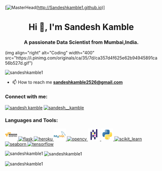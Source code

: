 [![MasterHead](https://sloanreview.mit.edu/wp-content/uploads/2020/09/EG2-Redman-Davenport-Serious-Data-Science-2400x1260-1-1200x630.jpg)(http://Sandeshkamble1.github.io)]
<h1 align="center">Hi 👋, I'm Sandesh Kamble</h1>
<h3 align="center">A passionate Data Scientist from Mumbai,India.</h3>
(img align="right" alt="Coding" width="400" src="https://i.pinimg.com/originals/ca/35/7d/ca357d4f625e62b94945891ca56b527d.gif")

<p align="left"> <img src="https://komarev.com/ghpvc/?username=sandeshkamble1&label=Profile%20views&color=0e75b6&style=flat" alt="sandeshkamble1" /> </p>

- 📫 How to reach me **sandeshkamble2526@gmail.com**

<h3 align="left">Connect with me:</h3>
<p align="left">
<a href="https://linkedin.com/in/sandesh kamble" target="blank"><img align="center" src="https://raw.githubusercontent.com/rahuldkjain/github-profile-readme-generator/master/src/images/icons/Social/linked-in-alt.svg" alt="sandesh kamble" height="30" width="40" /></a>
<a href="https://instagram.com/sandesh__kamble" target="blank"><img align="center" src="https://raw.githubusercontent.com/rahuldkjain/github-profile-readme-generator/master/src/images/icons/Social/instagram.svg" alt="sandesh__kamble" height="30" width="40" /></a>
</p>

<h3 align="left">Languages and Tools:</h3>
<p align="left"> <a href="https://aws.amazon.com" target="_blank" rel="noreferrer"> <img src="https://raw.githubusercontent.com/devicons/devicon/master/icons/amazonwebservices/amazonwebservices-original-wordmark.svg" alt="aws" width="40" height="40"/> </a> <a href="https://flask.palletsprojects.com/" target="_blank" rel="noreferrer"> <img src="https://www.vectorlogo.zone/logos/pocoo_flask/pocoo_flask-icon.svg" alt="flask" width="40" height="40"/> </a> <a href="https://heroku.com" target="_blank" rel="noreferrer"> <img src="https://www.vectorlogo.zone/logos/heroku/heroku-icon.svg" alt="heroku" width="40" height="40"/> </a> <a href="https://www.mysql.com/" target="_blank" rel="noreferrer"> <img src="https://raw.githubusercontent.com/devicons/devicon/master/icons/mysql/mysql-original-wordmark.svg" alt="mysql" width="40" height="40"/> </a> <a href="https://opencv.org/" target="_blank" rel="noreferrer"> <img src="https://www.vectorlogo.zone/logos/opencv/opencv-icon.svg" alt="opencv" width="40" height="40"/> </a> <a href="https://pandas.pydata.org/" target="_blank" rel="noreferrer"> <img src="https://raw.githubusercontent.com/devicons/devicon/2ae2a900d2f041da66e950e4d48052658d850630/icons/pandas/pandas-original.svg" alt="pandas" width="40" height="40"/> </a> <a href="https://www.python.org" target="_blank" rel="noreferrer"> <img src="https://raw.githubusercontent.com/devicons/devicon/master/icons/python/python-original.svg" alt="python" width="40" height="40"/> </a> <a href="https://scikit-learn.org/" target="_blank" rel="noreferrer"> <img src="https://upload.wikimedia.org/wikipedia/commons/0/05/Scikit_learn_logo_small.svg" alt="scikit_learn" width="40" height="40"/> </a> <a href="https://seaborn.pydata.org/" target="_blank" rel="noreferrer"> <img src="https://seaborn.pydata.org/_images/logo-mark-lightbg.svg" alt="seaborn" width="40" height="40"/> </a> <a href="https://www.tensorflow.org" target="_blank" rel="noreferrer"> <img src="https://www.vectorlogo.zone/logos/tensorflow/tensorflow-icon.svg" alt="tensorflow" width="40" height="40"/> </a> </p>

<p><img align="left" src="https://github-readme-stats.vercel.app/api/top-langs?username=sandeshkamble1&show_icons=true&locale=en&layout=compact" alt="sandeshkamble1" /></p>

<p>&nbsp;<img align="center" src="https://github-readme-stats.vercel.app/api?username=sandeshkamble1&show_icons=true&locale=en" alt="sandeshkamble1" /></p>

<p><img align="center" src="https://github-readme-streak-stats.herokuapp.com/?user=sandeshkamble1&" alt="sandeshkamble1" /></p>
